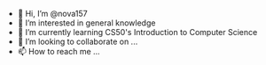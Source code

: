 - 👋 Hi, I’m @nova157
- 👀 I’m interested in general knowledge
- 🌱 I’m currently learning CS50's Introduction to Computer Science
- 💞️ I’m looking to collaborate on ...
- 📫 How to reach me ...

<!---
nova157/nova157 is a ✨ special ✨ repository because its `README.md` (this file) appears on your GitHub profile.
You can click the Preview link to take a look at your changes.
--->
